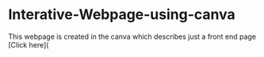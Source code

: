 # Interative-Webpage-using-canva
This webpage is created in the canva which describes just a front end page
[Click here](
